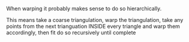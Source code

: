 
When warping it probably makes sense to do so hierarchically.

This means take a coarse triangulation, warp the triangulation, take any points from the next trianguation
INSIDE every triangle and warp them accordingly, then fit
do so recursively until complete
